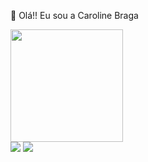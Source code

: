 👋 Olá!! Eu sou a Caroline Braga

<div>
  <a href="https://github.com/bragacarol">
  <img height="180em" src="https://github-readme-stats.vercel.app/api/top-langs/?username=bragacarol&layout=compact&langs_count=7&theme=dracula"/>
</div>

<div> 
  <a href = "mailto:bragacaroline10@gmail.com"><img src="https://img.shields.io/badge/-Gmail-%23333?style=for-the-badge&logo=gmail&logoColor=white" target="_blank"></a>
  <a href="https://www.linkedin.com/in/caroline-braga-2369aa210" target="_blank"><img src="https://img.shields.io/badge/-LinkedIn-%230077B5?style=for-the-badge&logo=linkedin&logoColor=white" target="_blank"></a> 
  </div>
